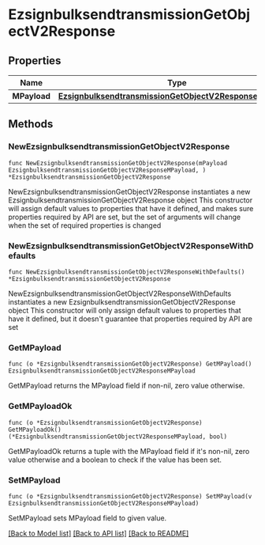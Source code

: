 # EzsignbulksendtransmissionGetObjectV2Response

## Properties

Name | Type | Description | Notes
------------ | ------------- | ------------- | -------------
**MPayload** | [**EzsignbulksendtransmissionGetObjectV2ResponseMPayload**](EzsignbulksendtransmissionGetObjectV2ResponseMPayload.md) |  | 

## Methods

### NewEzsignbulksendtransmissionGetObjectV2Response

`func NewEzsignbulksendtransmissionGetObjectV2Response(mPayload EzsignbulksendtransmissionGetObjectV2ResponseMPayload, ) *EzsignbulksendtransmissionGetObjectV2Response`

NewEzsignbulksendtransmissionGetObjectV2Response instantiates a new EzsignbulksendtransmissionGetObjectV2Response object
This constructor will assign default values to properties that have it defined,
and makes sure properties required by API are set, but the set of arguments
will change when the set of required properties is changed

### NewEzsignbulksendtransmissionGetObjectV2ResponseWithDefaults

`func NewEzsignbulksendtransmissionGetObjectV2ResponseWithDefaults() *EzsignbulksendtransmissionGetObjectV2Response`

NewEzsignbulksendtransmissionGetObjectV2ResponseWithDefaults instantiates a new EzsignbulksendtransmissionGetObjectV2Response object
This constructor will only assign default values to properties that have it defined,
but it doesn't guarantee that properties required by API are set

### GetMPayload

`func (o *EzsignbulksendtransmissionGetObjectV2Response) GetMPayload() EzsignbulksendtransmissionGetObjectV2ResponseMPayload`

GetMPayload returns the MPayload field if non-nil, zero value otherwise.

### GetMPayloadOk

`func (o *EzsignbulksendtransmissionGetObjectV2Response) GetMPayloadOk() (*EzsignbulksendtransmissionGetObjectV2ResponseMPayload, bool)`

GetMPayloadOk returns a tuple with the MPayload field if it's non-nil, zero value otherwise
and a boolean to check if the value has been set.

### SetMPayload

`func (o *EzsignbulksendtransmissionGetObjectV2Response) SetMPayload(v EzsignbulksendtransmissionGetObjectV2ResponseMPayload)`

SetMPayload sets MPayload field to given value.



[[Back to Model list]](../README.md#documentation-for-models) [[Back to API list]](../README.md#documentation-for-api-endpoints) [[Back to README]](../README.md)


